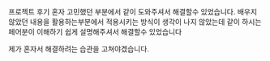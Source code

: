 프로젝트 후기 
혼자 고민했던 부분에서 같이 도와주셔서 해결할수 있었습니다.
배우지 않았던 내용을 활용하는부분에서 적용시키는 방식이 생각이 나지 않았는데 
같이 하시는 페어분이 이해하기 쉽게 설명해주셔서 해결할수 있었습니다 

제가 혼자서 해결하려는 습관을 고쳐야겠습니다.